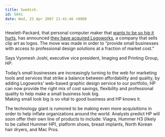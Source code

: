 ```yaml
---
title: Swedish.
id: 5841
date: Wed, 25 Apr 2007 11:41:46 +0000
---
```


Hewlett-Packard, that personal computer maker that [wants to be so hip it hurts](http://murtaugh.tumblr.com/post/1054481), has announced [they have acquired Logoworks](http://home.businesswire.com/portal/site/google/index.jsp?ndmViewId=news_view&newsId=20070424006399&newsLang=en), a company that sells clip art as logos. The move was made in order to “provide small businesses with access to professional design solutions at a fraction of market cost.”  

Says Vyomesh Joshi, executive vice president, Imaging and Printing Group, <span class="caps">HP</span>:



<div class="quote">Today’s small businesses are increasingly turning to the web for marketing tools and services that strike a balance between affordability and quality, by adding Logoworks’ web-based graphic design service to our portfolio, <span class="caps">HP</span> can now provide the right mix of cost savings, flexibility and professional quality to help make a small business look big.</div>Making small look big is so vital to good business and <span class="caps">HP</span> knows it.  

The technology giant is rumored to be making even more acquisitions in order to help inflate organizations around the world. Analysts predict <span class="caps">HP</span> will soon offer their own line of products to include: Viagra, Hummer <span class="caps">H3</span> (likely to be called Hummer <span class="caps">HP</span>), platform shoes, breast implants, North Korean hair dryers, and Mac Pros.





